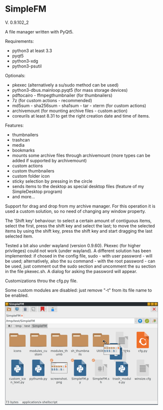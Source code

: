 # SimpleFM
V. 0.9.102_2

A file manager written with PyQt5.

Requirements:
- python3 at least 3.3
- pyqt5
- python3-xdg
- python3-psutil

Optionals:
- pkexec (alternatively a su/sudo method can be used)
- python3-dbus.mainloop.pyqt5 (for mass storage devices)
- pdftocairo - ffmpegthumbnailer (for thumbnailers)
- 7z (for custom actions - recommended)
- md5sum - sha256sum - sha1sum - tar - xterm (for custom actions)
- archivemount (for mounting archive files - custom action)
- coreurils at least 8.31 to get the right creation date and time of items.

Features:
- thumbnailers
- trashcan
- media
- bookmarks
- mounts some archive files through archivemount (more types can be added if supported by archivemount) 
- custom actions
- custom thumbnailers
- custom folder icon
- sticky selection by pressing in the circle
- sends items to the desktop as special desktop files (feature of my SimpleDesktop program)
- and more...

Support for drag and drop from my archive manager. For this operation it is used a custom solution, so no need of changing any window property.

The 'Shift key' behaviour: to select a certain amount of contiguous items, select the first, press the shift key and select the last; to move the selected items by using the shift key, press the shift key and start dragging the last selected item.

Tested a bit also under wayland (version 0.9.60). Pkexec (for higher privileges) could not work (under wayland). A different solution has been implemented: if chosed in the config file, sudo - with user password - will be used; alternatively, also the su command - with the root password - can be used, just comment out the sudo section and uncomment the su section in the file pkexec.sh. A dialog for asking the password will appear.

Customizations throu the cfg.py file.

Some custom modules are disabled: just remove "-t" from its file name to be enabled.

![My image](https://github.com/frank038/SimpleFM/blob/main/screenshot1.png)
